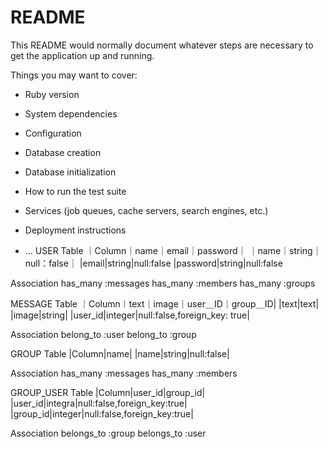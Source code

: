 # README

This README would normally document whatever steps are necessary to get the
application up and running.

Things you may want to cover:

* Ruby version

* System dependencies

* Configuration

* Database creation

* Database initialization

* How to run the test suite

* Services (job queues, cache servers, search engines, etc.)

* Deployment instructions

* ...
USER Table
｜Column｜name｜email｜password｜
｜name｜string｜null：false｜
|email|string|null:false
|password|string|null:false

Association
has_many :messages
has_many :members
has_many :groups


MESSAGE Table
｜Column｜text｜image｜user＿ID｜group＿ID|
|text|text|
|image|string|
|user_id|integer|null:false,foreign_key: true|

Association
belong_to :user
belong_to :group


GROUP Table
|Column|name|
|name|string|null:false|

Association
has_many :messages
has_many :members

GROUP_USER Table
|Column|user_id|group_id|
|user_id|integra|null:false,foreign_key:true|
|group_id|integer|null:false,foreign_key:true|

Association
belongs_to :group
belongs_to :user
